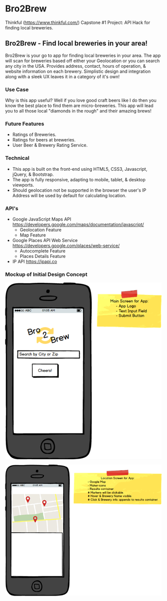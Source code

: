 # Bro2Brew
Thinkful (<https://www.thinkful.com/>) Capstone #1 Project: API Hack for finding local breweries.

## Bro2Brew - Find local breweries in your area!

Bro2Brew is your go to app for finding local breweries in your area.
The app will scan for breweries based off either your Geolocation or you can search any city in the USA.
Provides address, contact, hours of operation, & website information on each brewery.
Simplistic design and integration along with a sleek UX leaves it in a category of it's own!

### Use Case
Why is this app useful? Well if you love good craft beers like I do then you know the best place to find them are micro-breweries. This app will lead you to all those local "diamonds in the rough" and their amazing brews!

### Future Features
  * Ratings of Breweries.
  * Ratings for beers at breweries.
  * User Beer & Brewery Rating Service.

### Technical
  * This app is built on the front-end using HTML5, CSS3, Javascript, jQuery, & Bootstrap.
  * The app is fully responsive, adapting to mobile, tablet, & desktop viewports.
  * Should geolocation not be supported in the browser the user's IP Address will be used by default for calculating location.

### API's
  * Google JavaScript Maps API <https://developers.google.com/maps/documentation/javascript/>
    - Geolocation Feature
    - Map Feature
  * Google Places API Web Service <https://developers.google.com/places/web-service/>
    - Autocomplete Feature
    - Places Details Feature
  * IP API <https://ipapi.co>

### Mockup of Initial Design Concept

![Main Screen](https://github.com/rockchalkwushock/Bro2Brew_App/blob/gh-pages/assets/mockups/Main%20Screen.png " Main Screen of App")


![Location Screen](https://github.com/rockchalkwushock/Bro2Brew_App/blob/gh-pages/assets/mockups/Location%20Screen.png " Location Screen of App")
